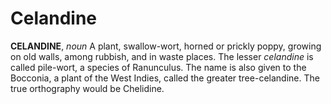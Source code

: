 # Celandine

**CELANDINE**, _noun_ A plant, swallow-wort, horned or prickly poppy, growing on old walls, among rubbish, and in waste places. The lesser _celandine_ is called pile-wort, a species of Ranunculus. The name is also given to the Bocconia, a plant of the West Indies, called the greater tree-celandine. The true orthography would be Chelidine.